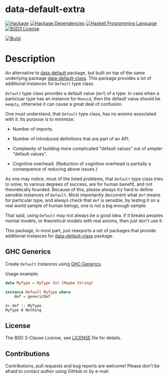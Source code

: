 # data-default-extra

[![Hackage](http://img.shields.io/hackage/v/data-default-instances-extra.svg)][data-default-instances-extra]
[![Hackage Dependencies](https://img.shields.io/hackage-deps/v/data-default-instances-extra.svg)](http://packdeps.haskellers.com/reverse/data-default-instances-extra)
[![Haskell Programming Language](https://img.shields.io/badge/language-Haskell-blue.svg)][Haskell.org]
[![BSD3 License](http://img.shields.io/badge/license-BSD3-brightgreen.svg)][tl;dr Legal: BSD3]

[![Build](https://travis-ci.org/trskop/data-default-extra.svg)](https://travis-ci.org/trskop/data-default-extra)


# Description

An alternative to [data-default][] package, but built on top of the same
underlying package [data-default-class][]. This package provides a lot of
additional instances for `Default` type class.

`Default` type class provides a default value (`def`) of a type. In case when a
particluar type has an instance for `Monoid`, then the default value should be
`mempty`, otherwise it can cause a great deal of confusion.

One must understand, that `Default` type class, has no axioms associated with
it. Its purpose is to minimize:

* Number of imports.

* Number of introduced definitions that are part of an API.

* Complexity of building more complicated "default values" out of simpler
  "default values".

* Cognitive overhead. (Reduction of cognitive overhead is partially a
  consequence of reducing above issues.)

As one may notice, most of the listed problems, that `Default` type class tries
to solve, to various degrees of success, are for human benefit, and not
theoretically founded. Because of this, please always try hard to define
sensible instances of `Default`. Most importantly document what `def` means for
particular type, and always check that `def` is sensible, by testing it on a
real world sample of human beings, one is not a big enough sample.

That said, using `Default` may not always be a good idea. If it breaks peoples
mental models, or theoretical models with real axioms, then just don't use it.

This package, in most part, just reexports a set of packages that provide
additional instances for [data-default-class][] package.


## GHC Generics

Create `Default` instances using [GHC Generics][].

Usage example:

```Haskell
data MyType = MyType Int (Maybe String)

instance Default MyType where
    def = genericDef
```

```
λ> def :: MyType
MyType 0 Nothing
```


## License

The BSD 3-Clause License, see [LICENSE][] file for details.


## Contributions

Contributions, pull requests and bug reports are welcome! Please don't be
afraid to contact author using GitHub or by e-mail.


[data-default]:
  https://hackage.haskell.org/package/data-default
  "Hackage: data-default"
[data-default-class]:
  https://hackage.haskell.org/package/data-default
  "Hackage: data-default-class"
[data-default-instances-extra]:
  https://hackage.haskell.org/package/data-default-instances-extra
  "Package data-default-instances-extra on Hackage"
[GHC Generics]:
  https://wiki.haskell.org/GHC.Generics
  "GHC.Generics on HaskellWiki"
[Haskell.org]:
  http://www.haskell.org
  "The Haskell Programming Language"
[LICENSE]:
  https://github.com/trskop/data-default-extra/blob/master/extra/LICENSE
  "License of data-default-extra package."
[tl;dr Legal: BSD3]:
  https://tldrlegal.com/license/bsd-3-clause-license-%28revised%29
  "BSD 3-Clause License (Revised)"
